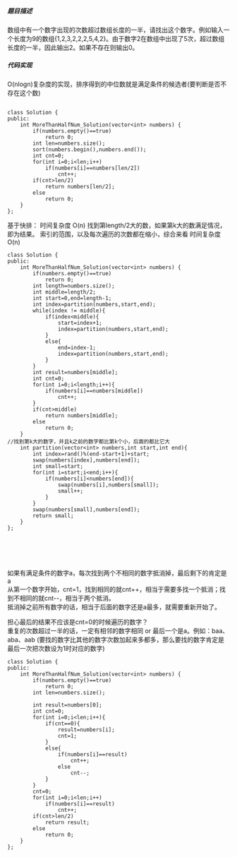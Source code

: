 ##### 题目描述
数组中有一个数字出现的次数超过数组长度的一半，请找出这个数字。例如输入一个长度为9的数组{1,2,3,2,2,2,5,4,2}。由于数字2在数组中出现了5次，超过数组长度的一半，因此输出2。如果不存在则输出0。


##### 代码实现
O(nlogn)复杂度的实现，排序得到的中位数就是满足条件的候选者(要判断是否不存在这个数)
```

class Solution {
public:
    int MoreThanHalfNum_Solution(vector<int> numbers) {
        if(numbers.empty()==true)
            return 0;
        int len=numbers.size();
        sort(numbers.begin(),numbers.end());
        int cnt=0;
        for(int i=0;i<len;i++)
            if(numbers[i]==numbers[len/2])
                cnt++;
        if(cnt>len/2)
            return numbers[len/2];
        else
            return 0;
    }
};

 ```     
基于快排： 时间复杂度 O(n)
找到第length/2大的数，如果第k大的数满足情况，即为结果。
索引的范围，以及每次遍历的次数都在缩小，综合来看 时间复杂度 O(n)

```
class Solution {
public:
    int MoreThanHalfNum_Solution(vector<int> numbers) {
        if(numbers.empty()==true)
            return 0;
        int length=numbers.size();
        int middle=length/2;
        int start=0,end=length-1;
        int index=partition(numbers,start,end);
        while(index != middle){
            if(index<middle){
                start=index+1;
                index=partition(numbers,start,end);
            }
            else{
                end=index-1;
                index=partition(numbers,start,end);
            }
        }
        int result=numbers[middle];
        int cnt=0;
        for(int i=0;i<length;i++){
            if(numbers[i]==numbers[middle])
                cnt++;
        }
        if(cnt>middle)
            return numbers[middle];
        else
            return 0;
    }
//找到第k大的数字，并且k之前的数字都比第k个小，后面的都比它大
    int partition(vector<int> numbers,int start,int end){
        int index=rand()%(end-start+1)+start;
        swap(numbers[index],numbers[end]);
        int small=start;
        for(int i=start;i<end;i++){
            if(numbers[i]<numbers[end]){
                swap(numbers[i],numbers[small]);
                small++;
            }
        }
        swap(numbers[small],numbers[end]);
        return small;
    }
};






```

如果有满足条件的数字a，每次找到两个不相同的数字抵消掉，最后剩下的肯定是a  
从第一个数字开始，cnt=1，找到相同的就cnt++，相当于需要多找一个抵消；找到不相同的就cnt--，相当于两个抵消。  
抵消掉之前所有数字的话，相当于后面的数字还是a最多，就需要重新开始了。

担心最后的结果不应该是cnt=0的时候遍历的数字？  
重复的次数超过一半的话，一定有相邻的数字相同 or 最后一个是a。例如：baa、aba、aab
(要找的数字比其他的数字次数加起来多都多，那么要找的数字肯定是最后一次把次数设为1时对应的数字)
```
class Solution {
public:
    int MoreThanHalfNum_Solution(vector<int> numbers) {
        if(numbers.empty()==true)
            return 0;
        int len=numbers.size();
        
        int result=numbers[0];
        int cnt=0;
        for(int i=0;i<len;i++){
            if(cnt==0){
                result=numbers[i];
                cnt=1;
            }
            else{
                if(numbers[i]==result)
                    cnt++;
                else
                    cnt--;
            }
        }
        cnt=0;
        for(int i=0;i<len;i++)
            if(numbers[i]==result)
                cnt++;
        if(cnt>len/2)
            return result;
        else
            return 0;
    }
};


```